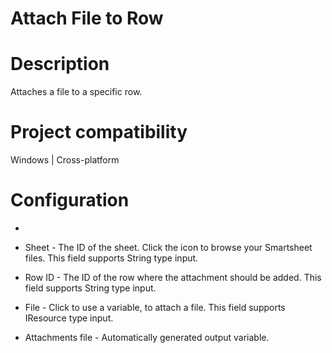 ﻿# Attach File to Row

# Description

Attaches a file to a specific row.

# Project compatibility

Windows | Cross-platform

# Configuration

* 
* Sheet - The ID of the sheet. Click the icon to browse your Smartsheet files. This field supports String type input.
* Row ID - The ID of the row where the attachment should be added. This field supports String type input.
* File - Click to use a variable, to attach a file. This field supports IResource type input.





* Attachments file - Automatically generated output variable.
